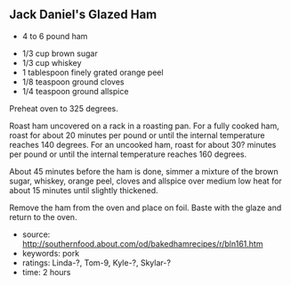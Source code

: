 Jack Daniel's Glazed Ham
------------------------

- 4 to 6 pound ham
<!-- -->
- 1/3 cup brown sugar
- 1/3 cup whiskey
- 1 tablespoon finely grated orange peel
- 1/8 teaspoon ground cloves
- 1/4 teaspoon ground allspice

Preheat oven to 325 degrees.

Roast ham uncovered on a rack in a roasting pan.  For a fully cooked
ham, roast for about 20 minutes per pound or until the internal
temperature reaches 140 degrees.  For an uncooked ham, roast for about
30? minutes per pound or until the internal temperature reaches 160
degrees.

About 45 minutes before the ham is done, simmer a mixture of the brown
sugar, whiskey, orange peel, cloves and allspice over medium low heat
for about 15 minutes until slightly thickened.

Remove the ham from the oven and place on foil.  Baste with the glaze
and return to the oven.

- source: http://southernfood.about.com/od/bakedhamrecipes/r/bln161.htm
- keywords: pork
- ratings: Linda-?, Tom-9, Kyle-?, Skylar-?
- time: 2 hours
